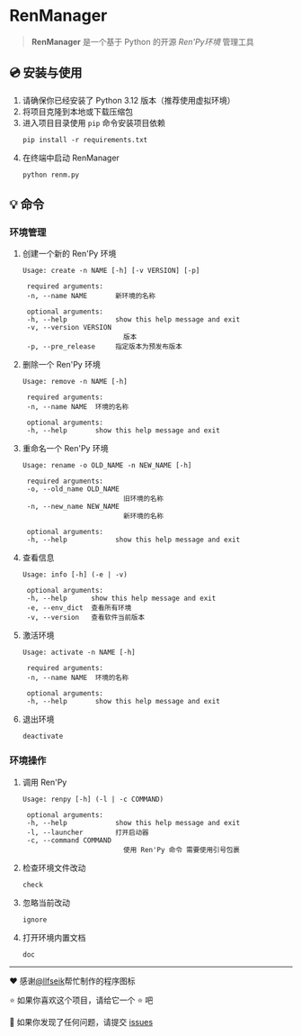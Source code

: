# RenManager

> **RenManager** 是一个基于 Python 的开源 *Ren'Py环境* 管理工具

## :cd: 安装与使用

1. 请确保你已经安装了 Python 3.12 版本（推荐使用虚拟环境）
2. 将项目克隆到本地或下载压缩包
3. 进入项目目录使用 `pip` 命令安装项目依赖
   ```
   pip install -r requirements.txt
   ```
4. 在终端中启动 RenManager
   ```
   python renm.py
   ```

## :bulb: 命令

### 环境管理

1. 创建一个新的 Ren'Py 环境
   ```
   Usage: create -n NAME [-h] [-v VERSION] [-p]

    required arguments:
    -n, --name NAME       新环境的名称

    optional arguments:
    -h, --help            show this help message and exit
    -v, --version VERSION
                            版本
    -p, --pre_release     指定版本为预发布版本
    ```

2. 删除一个 Ren'Py 环境
   ```
   Usage: remove -n NAME [-h]

    required arguments:
    -n, --name NAME  环境的名称

    optional arguments:
    -h, --help       show this help message and exit
   ```

3. 重命名一个 Ren'Py 环境
   ```
   Usage: rename -o OLD_NAME -n NEW_NAME [-h]

    required arguments:
    -o, --old_name OLD_NAME
                            旧环境的名称
    -n, --new_name NEW_NAME
                            新环境的名称

    optional arguments:
    -h, --help            show this help message and exit
    ```

4. 查看信息
   ```
   Usage: info [-h] (-e | -v)

    optional arguments:
    -h, --help      show this help message and exit
    -e, --env_dict  查看所有环境
    -v, --version   查看软件当前版本
   ```

5. 激活环境
   ```
   Usage: activate -n NAME [-h]

    required arguments:
    -n, --name NAME  环境的名称

    optional arguments:
    -h, --help       show this help message and exit
    ```

6. 退出环境
   ```
   deactivate
   ```

### 环境操作

1. 调用 Ren'Py
   ```
   Usage: renpy [-h] (-l | -c COMMAND)

    optional arguments:
    -h, --help            show this help message and exit
    -l, --launcher        打开启动器
    -c, --command COMMAND
                            使用 Ren'Py 命令 需要使用引号包裹
    ```

2. 检查环境文件改动
   ```
   check
   ```

3. 忽略当前改动
    ```
    ignore
    ```


4. 打开环境内置文档
    ```
    doc
    ```

---

:heart: 感谢[@llfseik](https://github.com/llfseik)帮忙制作的程序图标

:star: 如果你喜欢这个项目，请给它一个 :star: 吧

:bug: 如果你发现了任何问题，请提交 [issues](https://github.com/ZYKsslm/RenManager/issues)
